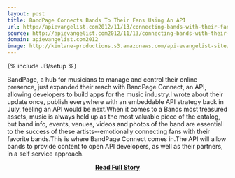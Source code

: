 ```yaml
---
layout: post
title: BandPage Connects Bands To Their Fans Using An API
url: http://apievangelist.com2012/11/13/connecting-bands-with-their-fans-everywhere-using-an-api/
source: http://apievangelist.com2012/11/13/connecting-bands-with-their-fans-everywhere-using-an-api/
domain: apievangelist.com2012
image: http://kinlane-productions.s3.amazonaws.com/api-evangelist-site/blog/BandPage-Connect-Logo.png
---
```

{% include JB/setup %}<p>BandPage, a hub for musicians to manage and control their online presence, just expanded their reach with BandPage Connect, an API, allowing developers to build apps for the music industry.I wrote about their update once, publish everywhere with an embeddable API strategy back in July, feeling an API would be next.When it comes to a Bands most treasured assets, music is always held up as the most valuable piece of the catalog, but band info, events, venues, videos and photos of the band are essential to the success of these artists--emotionally connecting fans with their favorite bands.This is where BandPage Connect comes in.The API will allow bands to provide content to open API developers, as well as their partners, in a self service approach.</p>
<center><p><a href="http://apievangelist.com2012/11/13/connecting-bands-with-their-fans-everywhere-using-an-api/" style='padding:25px; font-sze:18px; font-weight: bold;'>Read Full Story</a></p></center>
